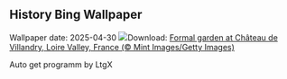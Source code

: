 ## History Bing Wallpaper
Wallpaper date: 2025-04-30
![](https://www.bing.com/th?id=OHR.GardensVillandry_EN-US3529015856_UHD.jpg&w=1000)Download: [Formal garden at Château de Villandry, Loire Valley, France (© Mint Images/Getty Images)](https://www.bing.com/th?id=OHR.GardensVillandry_EN-US3529015856_UHD.jpg)

Auto get programm by LtgX
